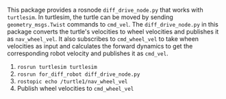 This package provides a rosnode `diff_drive_node.py` that works with `turtlesim`. In turtlesim, the turtle can be moved by sending `geometry_msgs.Twist` commands to `cmd_vel`. The `diff_drive_node.py` in this package converts the turtle's velocities to wheel velocities and publishes it as `nav_wheel_vel`. It also subscribes to `cmd_wheel_vel` to take wheen velocities as input and calculates the forward dynamics to get the corresponding robot velocity and publishes it as `cmd_vel`.

1. ```rosrun turtlesim turtlesim```
2. ```rosrun for_diff_robot diff_drive_node.py```
3. ```rostopic echo /turtle1/nav_wheel_vel```
4. Publish wheel velocities to `cmd_wheel_vel`